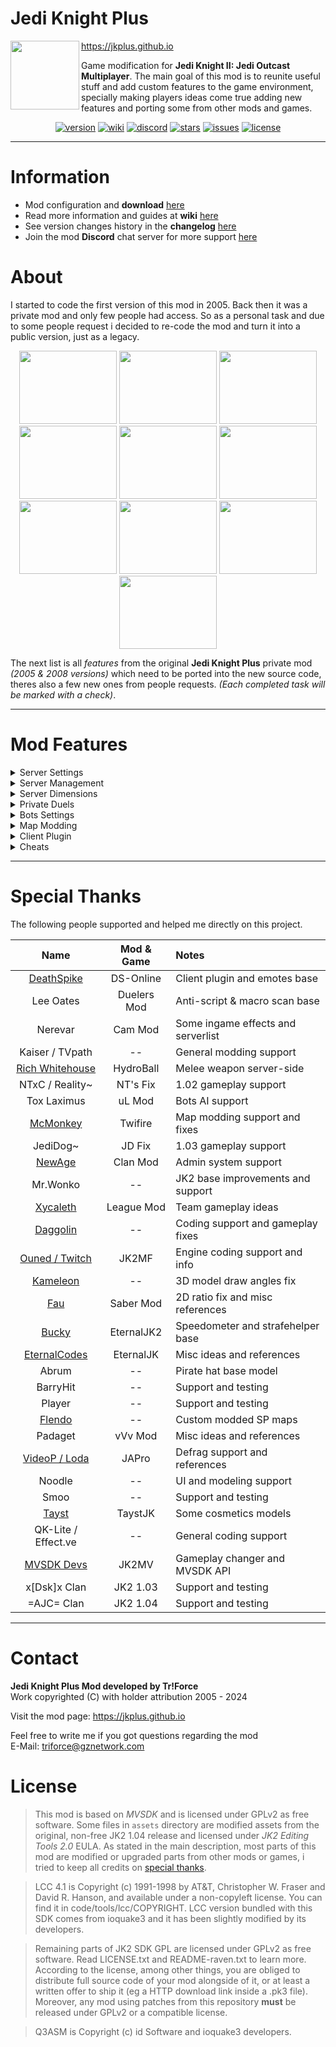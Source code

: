 # Jedi Knight Plus

<img align="left" width="110" height="110" src="https://github.com/TriForceX/JediKnightPlus/assets/16083854/241ea8b0-4caf-4197-aaf3-cd7fd0bb672c">

https://jkplus.github.io

Game modification for **Jedi Knight II: Jedi Outcast Multiplayer**. The main goal of this mod is to reunite useful stuff and add custom features to the game environment, specially making players ideas come true adding new features and porting some from other mods and games.

<div align="center">

[![version](https://img.shields.io/github/v/release/TriForceX/JediKnightPlus?include_prereleases&label=Current%20Version&color=brightgreen&style=flat)](https://github.com/TriForceX/JediKnightPlus/releases)
[![wiki](https://img.shields.io/badge/Setup%20%26%20Guides-Wiki-blueviolet.svg?style=flat)](https://github.com/TriForceX/JediKnightPlus/wiki)
[![discord](https://img.shields.io/discord/539434081771847680.svg?logo=discord&logoColor=white&label=Discord&color=5865F2&style=flat)](https://discord.gznetwork.com/jkplus)
[![stars](https://img.shields.io/github/stars/TriForceX/JediKnightPlus.svg?label=Project%20Stars&style=flat)](https://github.com/TriForceX/JediKnightPlus/stargazers)
[![issues](https://img.shields.io/github/issues/TriForceX/JediKnightPlus.svg?label=Issues%20%26%20Requests&color=red&style=flat)](https://github.com/TriForceX/JediKnightPlus/issues)
[![license](https://img.shields.io/github/license/TriForceX/JediKnightPlus.svg?label=License&color=yellow&style=flat)](#license)

</div>

---

# Information

- Mod configuration and **download** [here](https://github.com/TriForceX/JediKnightPlus/releases)
- Read more information and guides at **wiki** [here](https://github.com/TriForceX/JediKnightPlus/wiki)
- See version changes history in the **changelog** [here](https://github.com/TriForceX/JediKnightPlus/blob/master/CHANGELOG.md)
- Join the mod **Discord** chat server for more support [here](https://discord.gznetwork.com/jkplus)

# About

I started to code the first version of this mod in 2005. Back then it was a private mod and only few people had access. So as a personal task and due to some people request i decided to re-code the mod and turn it into a public version, just as a legacy.

<p align="center">

<img width="156" height="117" src="https://github.com/TriForceX/JediKnightPlus/assets/16083854/5710fa0c-b97e-4e3b-ac7f-e3995c996b16">
<img width="156" height="117" src="https://github.com/TriForceX/JediKnightPlus/assets/16083854/c5944f99-e29c-4339-bd59-94d8127e1900">
<img width="156" height="117" src="https://github.com/TriForceX/JediKnightPlus/assets/16083854/516af691-3737-4f9b-9489-52976ca4bc86">
<img width="156" height="117" src="https://github.com/TriForceX/JediKnightPlus/assets/16083854/0d7596a6-c718-42c7-b697-a7cd9297b8b1">
<img width="156" height="117" src="https://github.com/TriForceX/JediKnightPlus/assets/16083854/d4bb8cf6-89ef-40fa-808b-400540ca28de">
<img width="156" height="117" src="https://github.com/TriForceX/JediKnightPlus/assets/16083854/e94aa3e0-a9f8-4270-8be7-710e44e0fc7b">
<img width="156" height="117" src="https://github.com/TriForceX/JediKnightPlus/assets/16083854/65a95166-19b8-4613-bc71-8261544df711">
<img width="156" height="117" src="https://github.com/TriForceX/JediKnightPlus/assets/16083854/fdd8da07-c6d4-40b3-8f6f-a5e37443b653">
<img width="156" height="117" src="https://github.com/TriForceX/JediKnightPlus/assets/16083854/86a080e7-e043-4620-bff5-00899b8d69f0">
<img width="156" height="117" src="https://github.com/TriForceX/JediKnightPlus/assets/16083854/503efbcc-db80-4e35-9fba-8313a1ee02f0">

</p>

The next list is all *features* from the original **Jedi Knight Plus** private mod _(2005 & 2008 versions)_ which need to be ported into the new source code, theres also a few new ones from people requests. _(Each completed task will be marked with a check)_.

---

# Mod Features

<details><summary> Server Settings</summary><br>

List of general server features <i>(No client plugin required)</i>

- [x] Gameplay changer between 1.02, 1.03 and 1.04 no matter the server version
- [ ] Custom weapon features (Damage, ammo speed, firing rate, etc...)
- [ ] Player accounts system (Save data such as kills, deaths, etc...)
- [ ] Ranking system (Based on player skills)
- [ ] SQLite database for server data storage
- [x] Jetpack (Quake 3 & Jedi Academy style)
- [x] Anti stuck feature (Prevent kills when player spawn inside another player)
- [ ] Chat censor filters
- [x] Chat protection (3 different methods)
- [x] Allow black color in player names
- [x] Prevent duplicated player names
- [x] Teleports chat commands (To map coords, players, by save & load, etc...)
- [x] Misc chat commands (Status, toggle options, etc...)
- [x] Custom server closed feature (With password required)
- [x] Custom server idle feature (Load custom config after reset)
- [x] Welcome message on client begin (MOTD with custom timer)
- [x] Custom global sound on client begin
- [x] Server news messages displayed constantly (With server time or date)
- [ ] Custom game modes (Instant kill, survival, last man standing, and more...)
- [x] Custom player private rooms (With configurable settings)
- [x] Alternate taunt2 command (Play custom sounds)
- [x] Show damage & score plums on player hits
- [ ] Clan system (Tag protection, member roles, etc...)
- [x] Over 60 player emotes (Sit, kiss, surrender, hug, etc...)
- [x] Dual blade lightsaber gameplay (Fixed damages, custom combos, and more...)
- [x] Custom items force physics (Reacts to push, pull, and others...)
- [x] Custom configuration files (Per gametype, teleports, map cycle, and more...)
- [x] Player ignore feature (Chat, duel challenge and emotes)
- [x] Enable multiple chat in duel game type
- [x] Custom call vote system (Custom control, results display, and more...)
- [x] Alternate slow-mo duel end feature (Custom time scale)
- [x] Auto player status tracking feature
- [x] Drop flag command for CTF & CTY game types
- [x] Random client begin messages
- [x] Force client plugin usage (Optional)
- [x] Prevent player warping or lag scripts
- [x] Improved custom map cycle
- [ ] Drivable vehicles (Tie Fighter, X-Wing, AT-ST, etc...)
- [ ] Custom melee weapon
- [ ] Portal gun (Experimental)

---

</details>

<details><summary> Server Management</summary><br>

List of general server management features

- [ ] Custom user roles (Administrator, moderator, builder, etc...)
- [ ] Ingame player statistics (Banned, kicked, cheaters, etc...)
- [x] Helpful commands for players (Teleport, weapons, force powers, etc...)
- [ ] Punish commands for players (Slay, silence, sleep, rename, lock, etc...)
- [x] Ability to control bots actions (Fake chat, movements, emotes, etc...)
- [ ] Spawn unlimited items and weapons
- [ ] Private administrator chat room
- [x] Team management (Lock, force, shuffle, etc...)
- [x] Toggle mod bitvalue cvars
- [x] List custom server files and folders
- [x] Reload config stuff (Teleport chats, server news, dimensions, and more...)
- [x] Change any shader or texture
- [x] Change map background music
- [x] Force player dimension
- [x] Alternate status command (Mod info shown)
- [x] Change global gameplay
- [x] Pause mode to instantly stop everyone on the server during game

---

</details>

<details><summary> Server Dimensions</summary><br>

List of server dimensions features

- [x] Alternate dimensions (Private, guns only, race defrag, cheats, and more...)
- [x] Default base dimension
- [x] Special client commands for certain dimensions
- [x] Private rooms with custom settings (Force disable, weapons, and more...)
- [x] Private duels alternate dimensions
- [x] Custom dimensions random spawns
- [x] Custom dimensions skip score tracking
- [x] Custom dimensions settings from config file

---

</details>

<details><summary> Private Duels</summary><br>

List of private duel features

- [x] Dueling players pass-through feature
- [x] Auto duel challenge feature
- [x] Allow multiple duel challenges
- [x] Custom private duel distance
- [x] Custom private duel start emote
- [x] Custom duel challenge modes (Full force, saber only, and more...)
- [x] Custom duel challenge start health and armor
- [x] Announce private duel results (Remaning health, armor and given hits)

---

</details>

<details><summary> Bots Settings</summary><br>

List of bots related features

- [x] Improved bots AI (Artificial intelligence)
- [ ] Custom bots saber combos (backstabs, dfa, force kicks, and more...)
- [x] Custom bots actions (Enhanced bot_forGimmick for practicing and testing)
- [x] Client bots control (Control bots actions through spectator)
- [x] Private room bots (Ability to invite and control bots on private roms)
- [ ] Bots squad patrol (A group of bots which punish lamers)

---

</details>

<details><summary> Map Modding</summary><br>

List of maps modification features

- [x] Various map fixes (Including single player maps to be playable)
- [x] New custom map entities and fixed some BaseJK entities
- [x] Custom map default music (For maps without background music)
- [x] Support for defrag & race maps
- [ ] Add models (GLM or MD3 format)
- [ ] Add effects (EFX format)
- [ ] Add any entity based on classname and parameters
- [ ] Add pre-made useful entities (NPC spawner, emote chairs, drain statue, etc...)
- [ ] Create and modify entities
- [ ] Delete entities
- [ ] Clone entities
- [x] Scan entities
- [ ] Save feature to get all changes automatically stored in a loadable file
- [x] Custom shader remapping

---

</details>

<details><summary> Client Plugin</summary><br>

List of additional client-side plugin features

- [ ] Atmospheric effects (Rain, snow, etc...)
- [x] Extra info for scoreboard (Kills, deaths, and more...)
- [x] On-screen keyboard display (Player actions and movements)
- [x] Jedi Academy chat display mode (With chat history)
- [x] Two chat icons (Jedi Outcast & Jedi Academy)
- [x] Fixed 2D aspect ratio for non 4:3 screens
- [x] Recommended client options pop-up for new players
- [ ] Fire lightsaber style (Real FX effects)
- [x] Jetpack 3D model (With linked FX effects)
- [x] Special movements camera (On some lightsaber combos)
- [x] Show player labels on head (2 different methods)
- [ ] Grapple hook feature
- [x] Real time clock (12hrs and 24hrs)
- [x] Server list menu (Join another server without disconnect)
- [x] Custom speedometer (Over 9 different methods)
- [x] Strafe jumping helper/efficiency meter
- [ ] Custom lightsaber hilts support
- [x] Enabled 3rd person damage blend
- [x] Show player bounding hit boxes
- [ ] Alternate huds (Simple enhanced and Jedi Academy)
- [x] Alternate FPS and server time display
- [x] Show force points on hud
- [x] Display bacta indicator on belt (3D model)
- [ ] Display current weapon in back (3D model)
- [x] Display race timer on race dimension (Defrag)
- [x] Enable useable map items indicator on hud
- [ ] Enable push/pull force effect color based on lightsaber color
- [x] Allow custom second blade color from dual lightsaber
- [x] Custom saber trail speed/length
- [ ] Custom duel challenge music
- [x] Custom flag transparency (For CTF & CTY game type)
- [x] Custom flag alignment (Experimental)
- [x] Custom player hats and cosmetics
- [x] Show player icons on scoreboard
- [x] Show server teleports chat menu
- [x] Server emotes menu for usage and binding
- [x] Custom private duel end animation
- [x] Toggle private duel glow
- [x] Smooth dueling players pass-through
- [x] Fixed force rage recovery icon (Borderless)
- [x] Enable first person lightsaber option on menus
- [ ] Enable first person turret chair view
- [x] Enable over 20 BaseJK hidden player skins
- [x] Increased some limits on menus (Fov, camera range, name length, etc...)
- [x] Macro scanning feature (Anti-script)
- [x] Allow walk and run while using zoom on Disruptor weapon
- [x] Many BaseJK language text updates and fixes
- [ ] Show server maps on callvote menus

---

</details>

<details><summary> Cheats</summary><br>

List of cheats enabled features

- [ ] Free backstabs & DFA combos usage
- [ ] Use force grip on items
- [x] NPC spawn like in single player game

</details>

---

# Special Thanks

The following people supported and helped me directly on this project.

Name | Mod & Game | Notes
:------------: | :------------: | :------------
[DeathSpike](https://github.com/Deathspike) | DS-Online | Client plugin and emotes base
Lee Oates | Duelers Mod | Anti-script & macro scan base
Nerevar | Cam Mod | Some ingame effects and serverlist
Kaiser / TVpath | -- | General modding support
[Rich Whitehouse](https://www.richwhitehouse.com) |  HydroBall | Melee weapon server-side
NTxC / Reality~ | NT's Fix | 1.02 gameplay support
Tox Laximus | uL Mod | Bots AI support
[McMonkey](https://github.com/mcmonkey4eva) | Twifire | Map modding support and fixes
JediDog~ | JD Fix | 1.03 gameplay support
[NewAge](https://github.com/erfg12) | Clan Mod | Admin system support
Mr.Wonko | -- | JK2 base improvements and support
[Xycaleth](https://github.com/xycaleth) | League Mod | Team gameplay ideas
[Daggolin](https://github.com/Daggolin) | -- | Coding support and gameplay fixes
[Ouned / Twitch](https://github.com/ouned) | JK2MF | Engine coding support and info
[Kameleon](https://github.com/KevinFoged) | -- | 3D model draw angles fix
[Fau](https://github.com/aufau) | Saber Mod | 2D ratio fix and misc references
[Bucky](https://github.com/Bucky21659) | EternalJK2 | Speedometer and strafehelper base
[EternalCodes](https://github.com/eternalcodes) | EternalJK | Misc ideas and references
Abrum | -- | Pirate hat base model
BarryHit | -- | Support and testing
Player | -- | Support and testing
[Flendo](https://github.com/FlendoJK2) | -- | Custom modded SP maps
Padaget | vVv Mod | Misc ideas and references
[VideoP / Loda](https://github.com/videoP) | JAPro | Defrag support and references
Noodle | -- | UI and modeling support
Smoo | -- | Support and testing
[Tayst](https://github.com/taysta) | TaystJK | Some cosmetics models
QK-Lite / Effect.ve | -- | General coding support
[MVSDK Devs](https://github.com/mvdevs) | JK2MV | Gameplay changer and MVSDK API
x[Dsk]x Clan | JK2 1.03 | Support and testing
=AJC= Clan | JK2 1.04 | Support and testing

---

# Contact

**Jedi Knight Plus Mod developed by Tr!Force**  
Work copyrighted (C) with holder attribution 2005 - 2024

Visit the mod page: https://jkplus.github.io

Feel free to write me if you got questions regarding the mod\
E-Mail: triforce@gznetwork.com

# License

> This mod is based on *MVSDK* and is licensed under GPLv2 as free software. Some files in `assets` directory are modified assets from the original, non-free JK2 1.04 release and licensed under *JK2 Editing Tools 2.0* EULA. As stated in the main description, most parts of this mod are modified or upgraded parts from other mods or games, i tried to keep all credits on [special thanks](#special-thanks).

> LCC 4.1 is Copyright (c) 1991-1998 by AT&T, Christopher W. Fraser and David R. Hanson, and available under a non-copyleft license. You can find it in code/tools/lcc/COPYRIGHT. LCC version bundled with this SDK comes from ioquake3 and it has been slightly modified by its developers.

> Remaining parts of JK2 SDK GPL are licensed under GPLv2 as free software. Read LICENSE.txt and README-raven.txt to learn more. According to the license, among other things, you are obliged to distribute full source code of your mod alongside of it, or at least a written offer to ship it (eg a HTTP download link inside a .pk3 file). Moreover, any mod using patches from this repository **must** be released under GPLv2 or a compatible license.

> Q3ASM is Copyright (c) id Software and ioquake3 developers.
